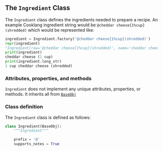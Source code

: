 ## The `Ingredient` Class


The `Ingredient` class defines the ingredients needed to prepare a recipe. An example Cooklang
ingredient string would be `@cheddar cheese{1%cup}(shredded)` which would be represented like:

```python
ingredient = Ingredient.factory('@cheddar cheese{1%cup}(shredded)')
repr(ingredient)
"Ingredient(raw='@cheddar cheese{1%cup}(shredded)', name='cheddar cheese', quantity='1%cup', notes='shredded')"
print(ingredient)
cheddar cheese (1 cup)
print(ingredient.long_str)
1 cup cheddar cheese (shredded)
```

### Attributes, properties, and methods

`Ingredient` does not implement any unique attributes, properties, or methods. It inherits
all from [`BaseObj`](base_object.md/#attributes-properties-and-methods)

### Class definition

The `Ingredient` class is defined as follows:

```python
class Ingredient(BaseObj):
    """Ingredient"""

    prefix = '@'
    supports_notes = True
```
